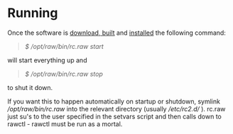 # Running #

Once the software is [download, built](DownloadSourceCodeAndBuilding.md) and [installed](Installation.md) the following command:

> _$ /opt/raw/bin/rc.raw start_

will start everything up and

> _$ /opt/raw/bin/rc.raw stop_

to shut it down.

If you want this to happen automatically on startup or shutdown, symlink _/opt/raw/bin/rc.raw_ into the relevant directory (usually _/etc/rc2.d/_ ). rc.raw just su's to the user specified in the setvars script and then calls down to rawctl - rawctl must be run as a mortal.
